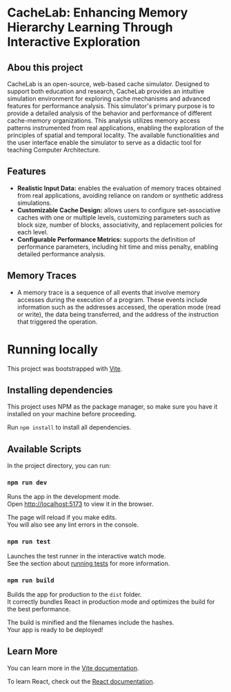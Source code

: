 # CacheLab: Enhancing Memory Hierarchy Learning Through Interactive Exploration

## Abou this project 
CacheLab is an open-source, web-based cache simulator. Designed to support both education and research, CacheLab provides an intuitive simulation environment for exploring cache mechanisms and advanced features for performance analysis. This simulator's primary purpose is to provide a detailed analysis of the behavior and performance of different cache-memory organizations. This analysis utilizes memory access patterns instrumented from real applications, enabling the exploration of the principles of spatial and temporal locality. The available functionalities and the user interface enable the simulator to serve as a didactic tool for teaching Computer Architecture. 

## Features
- **Realistic Input Data:** enables the evaluation of memory traces obtained from real applications, avoiding reliance on random or synthetic address simulations.
- **Customizable Cache Design:** allows users to configure set-associative caches with one or multiple levels, customizing parameters such as block size, number of blocks, associativity, and replacement policies for each level.
- **Configurable Performance Metrics:** supports the definition of performance parameters, including hit time and miss penalty, enabling detailed performance analysis.
## Memory Traces
- A memory trace is a sequence of all events that involve memory accesses during the execution of a program. These events include information such as the addresses accessed, the operation mode (read or write), the data being transferred, and the address of the instruction that triggered the operation.

# Running locally

This project was bootstrapped with [Vite](https://vite.dev/guide/).

## Installing dependencies

This project uses NPM as the package manager, so make sure you have it installed on your machine before proceeding.

Run `npm install` to install all dependencies.

## Available Scripts

In the project directory, you can run:

### `npm run dev`

Runs the app in the development mode.\
Open [http://localhost:5173](http://localhost:5173) to view it in the browser.

The page will reload if you make edits.\
You will also see any lint errors in the console.

### `npm run test`

Launches the test runner in the interactive watch mode.\
See the section about [running tests](https://vitest.dev/guide/) for more information.

### `npm run build`

Builds the app for production to the `dist` folder.\
It correctly bundles React in production mode and optimizes the build for the best performance.

The build is minified and the filenames include the hashes.\
Your app is ready to be deployed!

## Learn More

You can learn more in the [Vite documentation](https://vite.dev/guide/).

To learn React, check out the [React documentation](https://reactjs.org/).
